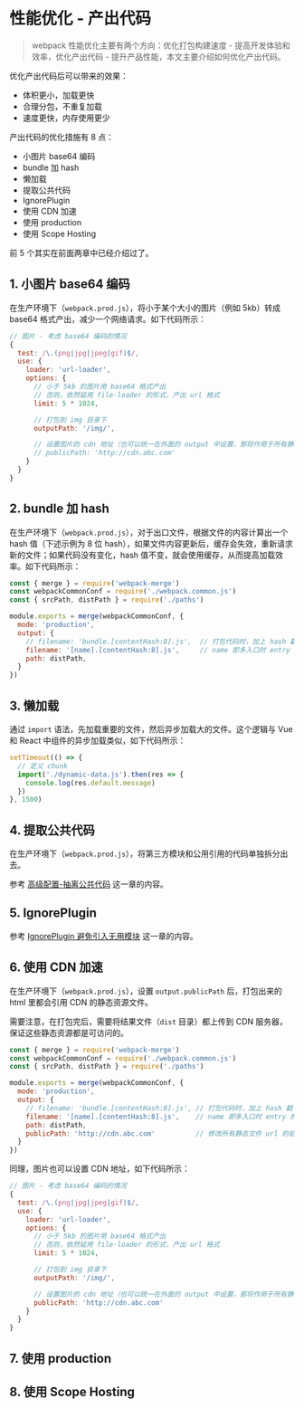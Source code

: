 # 性能优化 - 产出代码

> webpack 性能优化主要有两个方向：优化打包构建速度 - 提高开发体验和效率，优化产出代码 - 提升产品性能，本文主要介绍如何优化产出代码。

优化产出代码后可以带来的效果：

* 体积更小，加载更快
* 合理分包，不重复加载
* 速度更快，内存使用更少

产出代码的优化措施有 8 点：

* 小图片 base64 编码
* bundle 加 hash
* 懒加载
* 提取公共代码
* IgnorePlugin
* 使用 CDN 加速
* 使用 production
* 使用 Scope Hosting

前 5 个其实在前面两章中已经介绍过了。

## 1. 小图片 base64 编码

在生产环境下（`webpack.prod.js`），将小于某个大小的图片（例如 5kb）转成 base64 格式产出，减少一个网络请求。如下代码所示：

```javascript
// 图片 - 考虑 base64 编码的情况
{
  test: /\.(png|jpg|jpeg|gif)$/,
  use: {
    loader: 'url-loader',
    options: {
      // 小于 5kb 的图片用 base64 格式产出
      // 否则，依然延用 file-loader 的形式，产出 url 格式
      limit: 5 * 1024,

      // 打包到 img 目录下
      outputPath: '/img/',

      // 设置图片的 cdn 地址（也可以统一在外面的 output 中设置，那将作用于所有静态资源）
      // publicPath: 'http://cdn.abc.com'
    }
  }
}
```

## 2. bundle 加 hash

在生产环境下（`webpack.prod.js`），对于出口文件，根据文件的内容计算出一个 hash 值（下述示例为 8 位 hash），如果文件内容更新后，缓存会失效，重新请求新的文件；如果代码没有变化，hash 值不变，就会使用缓存，从而提高加载效率。如下代码所示：

```javascript {8,9}
const { merge } = require('webpack-merge')
const webpackCommonConf = require('./webpack.common.js')
const { srcPath, distPath } = require('./paths')

module.exports = merge(webpackCommonConf, {
  mode: 'production',
  output: {
    // filename: 'bundle.[contentHash:8].js',  // 打包代码时，加上 hash 戳
    filename: '[name].[contentHash:8].js',     // name 即多入口时 entry 的 key
    path: distPath,
  }
})
```

## 3. 懒加载

通过 `import` 语法，先加载重要的文件，然后异步加载大的文件。这个逻辑与 Vue 和 React 中组件的异步加载类似，如下代码所示：

```javascript
setTimeout(() => {
  // 定义 chunk
  import('./dynamic-data.js').then(res => {
    console.log(res.default.message)
  })
}, 1500)
```

## 4. 提取公共代码

在生产环境下（`webpack.prod.js`），将第三方模块和公用引用的代码单独拆分出去。

参考 [高级配置-抽离公共代码](/frontend-frameworks/webpack5/advanced-config/#_3-抽离公共代码) 这一章的内容。


## 5. IgnorePlugin

参考 [IgnorePlugin 避免引入无用模块](/frontend-frameworks/webpack5/performance-optimization-in-build/#_2-ignoreplugin-避免引入无用模块) 这一章的内容。

## 6. 使用 CDN 加速

在生产环境下（`webpack.prod.js`），设置 `output.publicPath` 后，打包出来的 html 里都会引用 CDN 的静态资源文件。

需要注意，在打包完后，需要将结果文件（`dist` 目录）都上传到 CDN 服务器，保证这些静态资源都是可访问的。

```javascript {11}
const { merge } = require('webpack-merge')
const webpackCommonConf = require('./webpack.common.js')
const { srcPath, distPath } = require('./paths')

module.exports = merge(webpackCommonConf, {
  mode: 'production',
  output: {
    // filename: 'bundle.[contentHash:8].js', // 打包代码时，加上 hash 戳
    filename: '[name].[contentHash:8].js',    // name 即多入口时 entry 的 key
    path: distPath,
    publicPath: 'http://cdn.abc.com'          // 修改所有静态文件 url 的前缀（如 cdn 域名）
  }
})
```

同理，图片也可以设置 CDN 地址，如下代码所示：

```javascript {15}
// 图片 - 考虑 base64 编码的情况
{
  test: /\.(png|jpg|jpeg|gif)$/,
  use: {
    loader: 'url-loader',
    options: {
      // 小于 5kb 的图片用 base64 格式产出
      // 否则，依然延用 file-loader 的形式，产出 url 格式
      limit: 5 * 1024,

      // 打包到 img 目录下
      outputPath: '/img/',

      // 设置图片的 cdn 地址（也可以统一在外面的 output 中设置，那将作用于所有静态资源）
      publicPath: 'http://cdn.abc.com'
    }
  }
}
```

## 7. 使用 production

## 8. 使用 Scope Hosting


